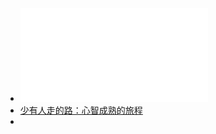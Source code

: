 - ![Shao You Ren Zou De Lu.pdf](../assets/Shao_You_Ren_Zou_De_Lu_1661188859310_0.pdf)
- [少有人走的路：心智成熟的旅程](../assets/Shao_You_Ren_Zou_De_Lu_1661188859310_0.pdf)
-
